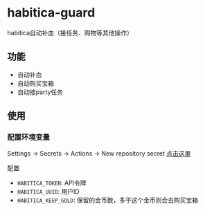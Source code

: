 # habitica-guard
habitica自动补血（接任务、购物等其他操作）

## 功能
+ 自动补血
+ 自动购买宝箱
+ 自动接party任务

## 使用
### 配置环境变量
Settings -> Secrets -> Actions -> New repository secret
[点击这里](../../settings/secrets/actions/new)

配置
+ `HABITICA_TOKEN`: API令牌
+ `HABITICA_UUID`: 用户ID
+ `HABITICA_KEEP_GOLD`: 保留的金币数，多于这个金币则会去购买宝箱

